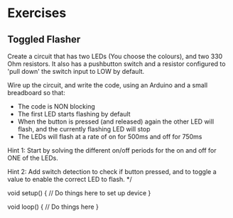 # Exercises

## Toggled Flasher

Create a circuit that has two LEDs (You choose the colours), and two 330 Ohm
resistors. It also has a pushbutton switch and a resistor configured to 
'pull down' the switch input to LOW by default.

Wire up the circuit, and write the code, using an Arduino and a small breadboard 
so that:

- The code is NON blocking
- The first LED starts flashing by default
- When the button is pressed (and released) again the other LED will flash, and the currently flashing LED will stop
- The LEDs will flash at a rate of on for 500ms and off for 750ms

Hint 1:
Start by solving the different on/off periods
for the on and off for ONE of the LEDs.

Hint 2:
Add switch detection to check if button pressed,
and to toggle a value to enable the correct LED
to flash.
 */

void setup()
{
  // Do things here to set up device
}

void loop()
{
  // Do things here
}
